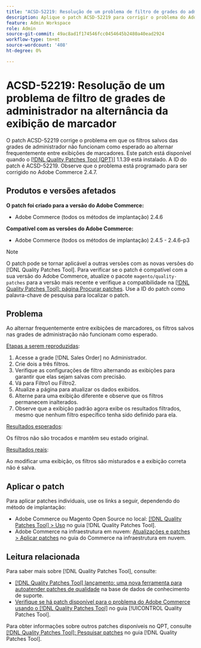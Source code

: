 ```yaml
---
title: "ACSD-52219: Resolução de um problema de filtro de grades do administrador na alternância da exibição de marcador"
description: Aplique o patch ACSD-52219 para corrigir o problema do Adobe Commerce em que os filtros salvos das grades de administrador não funcionam como esperado ao alternar frequentemente entre exibições de marcadores.
feature: Admin Workspace
role: Admin
source-git-commit: 49ac8ad1f174546fcc0454645b2480a40ead2924
workflow-type: tm+mt
source-wordcount: '408'
ht-degree: 0%

---
```


# ACSD-52219: Resolução de um problema de filtro de grades de administrador na alternância da exibição de marcador

O patch ACSD-52219 corrige o problema em que os filtros salvos das grades de administrador não funcionam como esperado ao alternar frequentemente entre exibições de marcadores. Este patch está disponível quando o [[!DNL Quality Patches Tool (QPT)]](https://experienceleague.adobe.com/en/docs/commerce-knowledge-base/kb/announcements/commerce-announcements/magento-quality-patches-released-new-tool-to-self-serve-quality-patches) 1.1.39 está instalado. A ID do patch é ACSD-52219. Observe que o problema está programado para ser corrigido no Adobe Commerce 2.4.7.

## Produtos e versões afetados

**O patch foi criado para a versão do Adobe Commerce:**

* Adobe Commerce (todos os métodos de implantação) 2.4.6

**Compatível com as versões do Adobe Commerce:**

* Adobe Commerce (todos os métodos de implantação) 2.4.5 - 2.4.6-p3

>[!NOTE]
>
>O patch pode se tornar aplicável a outras versões com as novas versões do [!DNL Quality Patches Tool]. Para verificar se o patch é compatível com a sua versão do Adobe Commerce, atualize o pacote `magento/quality-patches` para a versão mais recente e verifique a compatibilidade na [[!DNL Quality Patches Tool]: página Procurar patches](https://experienceleague.adobe.com/tools/commerce-quality-patches/index.html). Use a ID do patch como palavra-chave de pesquisa para localizar o patch.

## Problema

Ao alternar frequentemente entre exibições de marcadores, os filtros salvos nas grades de administração não funcionam como esperado.

<u>Etapas a serem reproduzidas</u>:

1. Acesse a grade [!DNL Sales Order] no Administrador.
1. Crie dois a três filtros.
1. Verifique as configurações de filtro alternando as exibições para garantir que elas sejam salvas com precisão.
1. Vá para Filtro1 ou Filtro2.
1. Atualize a página para atualizar os dados exibidos.
1. Alterne para uma exibição diferente e observe que os filtros permanecem inalterados.
1. Observe que a exibição padrão agora exibe os resultados filtrados, mesmo que nenhum filtro específico tenha sido definido para ela.

<u>Resultados esperados</u>:

Os filtros não são trocados e mantêm seu estado original.

<u>Resultados reais</u>:

Ao modificar uma exibição, os filtros são misturados e a exibição correta não é salva.

## Aplicar o patch

Para aplicar patches individuais, use os links a seguir, dependendo do método de implantação:

* Adobe Commerce ou Magento Open Source no local: [[!DNL Quality Patches Tool] > Uso](https://experienceleague.adobe.com/docs/commerce-operations/tools/quality-patches-tool/usage.html) no guia [!DNL Quality Patches Tool].
* Adobe Commerce na infraestrutura em nuvem: [Atualizações e patches > Aplicar patches](https://experienceleague.adobe.com/docs/commerce-cloud-service/user-guide/develop/upgrade/apply-patches.html) no guia do Commerce na infraestrutura em nuvem.

## Leitura relacionada

Para saber mais sobre [!DNL Quality Patches Tool], consulte:

* [[!DNL Quality Patches Tool] lançamento: uma nova ferramenta para autoatender patches de qualidade](https://experienceleague.adobe.com/en/docs/commerce-knowledge-base/kb/announcements/commerce-announcements/magento-quality-patches-released-new-tool-to-self-serve-quality-patches) na base de dados de conhecimento de suporte.
* [Verifique se há patch disponível para o problema do Adobe Commerce usando o  [!DNL Quality Patches Tool]](/help/tools/quality-patches-tool/patches-available-in-qpt/check-patch-for-magento-issue-with-magento-quality-patches.md) no guia [!UICONTROL Quality Patches Tool].


Para obter informações sobre outros patches disponíveis no QPT, consulte [[!DNL Quality Patches Tool]: Pesquisar patches](https://experienceleague.adobe.com/tools/commerce-quality-patches/index.html) no guia [!DNL Quality Patches Tool].
